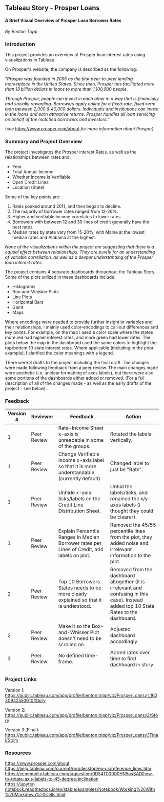 ## Tableau Story - Prosper Loans
#### A Brief Visual Overview of Prosper Loan Borrower Rates

*By Benton Tripp*

### Introduction

This project provides an overview of Prosper loan interest rates using visualizations in Tableau.<br>

On Prosper's website, the company is described as the following: <br>

"*Prosper was founded in 2005 as the first peer-to-peer lending marketplace in the United States. Since then, Prosper has facilitated more than 18 billion dollars in loans to more than 1,100,000 people.* <br>

*Through Prosper, people can invest in each other in a way that is financially and socially rewarding. Borrowers apply online for a fixed-rate, fixed-term loan between 2,000 & 40,000 dollars. Individuals and institutions can invest in the loans and earn attractive returns. Prosper handles all loan servicing on behalf of the matched borrowers and investors.*"<br>

(*see* https://www.prosper.com/about *for more information about Prosper*)

### Summary and Project Overview

The project investigates the Prosper interest Rates, as well as the relationships between rates and: <br>
 - Year
 - Total Annual Income
 - Whether Income is Verifiable
 - Open Credit Lines
 - Location (State)
 
 Some of the key points are:
  1. Rates peaked around 2011, and then began to decline.
  2. The majority of borrower rates ranged from 12-26%.
  3. Higher and verifiable income correlates to lower rates.
  4. Borrowers with between 12 and 30 lines of credit generally have the best rates.
  5. Median rates by state vary from 15-20%, with Maine at the lowest median rates and Alabama at the highest.

*None of the visualizations within the project are suggesting that there is a causal effect between relationships. They are purely for an understanding of variable correllation, as well as a deeper understanding of the Prosper loan interest rates.*

The project contains 4 separate dashboards throughout the Tableau Story. Some of the plots utilized in these dashboards include: <br>

 - Histograms
 - Box-and-Whisker Plots
 - Line Plots
 - Horizontal Bars
 - Gantt
 - Maps

Where encodings were needed to provide further insight to variables and their relationships, I mainly used color-encodings to call out differences and key points. For example, on the map I used a color scale where the states more red had higher interest rates, and more green had lower rates. The plots below the map in the dashboard used the same colors to highlight the top/bottom 10 state interest rates. Where applicable (including in the prior example), I clarified the color meanings with a legend. <br>

There were 3 drafts to the project including the final draft. The changes were made following feedback from a peer review. The main changes made were aesthetic (i.e. unclear formatting of axes labels), but there were also some portions of the dashboards either added or removed. (For a full description of all of the changes made - as well as the early drafts of the project - see below).

### Feedback

| Version # | Reviewer | Feedback | Action |
|------|------|------|------|
| 1 | Peer Review | Rate-Income Sheet x-axis is unreadable in some of the groups. | Rotated the labels vertically. |
| 1 | Peer Review | Change Verifiable Income x-axis label so that it is more understandable (currently default). | Changed label to just be "Rate". |
| 1 | Peer Review | Unhide x-axis ticks/labels on the Credit Line Distribution Sheet. | Unhid the labels/ticks, and renamed the x/y-axes labels (I thought they could be clearer). |
| 1 | Peer Review | Explain Percentile Ranges in Median Borrower rates per Lines of Credit, add labels on plot. | Removed the 45/55 percentile lines from the plot, they added noise and irrelevant information to the plot. |
| 2 | Peer Review | Top 10 Borrowers States needs to be more clearly explained so that it is understood. | Removed from the dashboard altogether (it is irrelevant and confusing in this case). Instead added top 10 State Rates to the dashboard. |
| 2 | Peer Review | Make it so the Box-and-Whisker Plot doesn't need to be scrolled on. | Adjusted dashboard accordingly. |
| 3 | Peer Review | No defined time-frame. | Added rates over time to first dashboard in story. |

### Project Links <br>

Version 1: https://public.tableau.com/app/profile/benton.tripp/viz/ProsperLoansv1_16230942550010/Story <br>

Version 2: https://public.tableau.com/app/profile/benton.tripp/viz/ProsperLoansv2/Story <br>

Version 3 (Final): https://public.tableau.com/app/profile/benton.tripp/viz/ProsperLoansv3Final/Story

### Resources

https://www.prosper.com/about <br>
https://help.tableau.com/current/pro/desktop/en-us/reference_lines.htm<br>
https://community.tableau.com/s/question/0D54T00000HN5osSAD/how-to-rotate-axis-labels-to-45-degree-inclination<br>
https://jupyter-notebook.readthedocs.io/en/stable/examples/Notebook/Working%20With%20Markdown%20Cells.html
